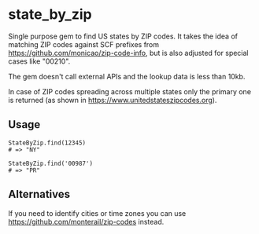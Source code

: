 # state_by_zip

Single purpose gem to find US states by ZIP codes. It takes the idea of matching ZIP codes against SCF prefixes from https://github.com/monicao/zip-code-info, but is also adjusted for special cases like "00210".

The gem doesn't call external APIs and the lookup data is less than 10kb.

In case of ZIP codes spreading across multiple states only the primary one is returned (as shown in https://www.unitedstateszipcodes.org).

## Usage
```
StateByZip.find(12345)
# => "NY"

StateByZip.find('00987')
# => "PR"
```

## Alternatives
If you need to identify cities or time zones you can use  https://github.com/monterail/zip-codes instead.
